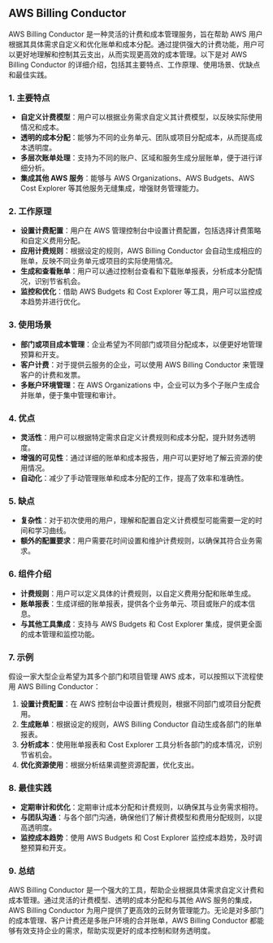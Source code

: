 ## AWS Billing Conductor

AWS Billing Conductor 是一种灵活的计费和成本管理服务，旨在帮助 AWS 用户根据其具体需求自定义和优化账单和成本分配。通过提供强大的计费功能，用户可以更好地理解和控制其云支出，从而实现更高效的成本管理。以下是对 AWS Billing Conductor 的详细介绍，包括其主要特点、工作原理、使用场景、优缺点和最佳实践。

### 1. **主要特点**
- **自定义计费模型**：用户可以根据业务需求自定义其计费模型，以反映实际使用情况和成本。
- **透明的成本分配**：能够为不同的业务单元、团队或项目分配成本，从而提高成本透明度。
- **多层次账单处理**：支持为不同的账户、区域和服务生成分层账单，便于进行详细分析。
- **集成其他 AWS 服务**：能够与 AWS Organizations、AWS Budgets、AWS Cost Explorer 等其他服务无缝集成，增强财务管理能力。

### 2. **工作原理**
- **设置计费配置**：用户在 AWS 管理控制台中设置计费配置，包括选择计费策略和自定义费用分配。
- **应用计费规则**：根据设定的规则，AWS Billing Conductor 会自动生成相应的账单，反映不同业务单元或项目的实际使用情况。
- **生成和查看账单**：用户可以通过控制台查看和下载账单报表，分析成本分配情况，识别节省机会。
- **监控和优化**：借助 AWS Budgets 和 Cost Explorer 等工具，用户可以监控成本趋势并进行优化。

### 3. **使用场景**
- **部门或项目成本管理**：企业希望为不同部门或项目分配成本，以便更好地管理预算和开支。
- **客户计费**：对于提供云服务的企业，可以使用 AWS Billing Conductor 来管理客户的计费和发票。
- **多账户环境管理**：在 AWS Organizations 中，企业可以为多个子账户生成合并账单，便于集中管理和审计。

### 4. **优点**
- **灵活性**：用户可以根据特定需求自定义计费规则和成本分配，提升财务透明度。
- **增强的可见性**：通过详细的账单和成本报告，用户可以更好地了解云资源的使用情况。
- **自动化**：减少了手动管理账单和成本分配的工作，提高了效率和准确性。

### 5. **缺点**
- **复杂性**：对于初次使用的用户，理解和配置自定义计费模型可能需要一定的时间和学习曲线。
- **额外的配置要求**：用户需要花时间设置和维护计费规则，以确保其符合业务需求。

### 6. **组件介绍**
- **计费规则**：用户可以定义具体的计费规则，以自定义费用分配和账单生成。
- **账单报表**：生成详细的账单报表，提供各个业务单元、项目或账户的成本信息。
- **与其他工具集成**：支持与 AWS Budgets 和 Cost Explorer 集成，提供更全面的成本管理和监控功能。

### 7. **示例**
假设一家大型企业希望为其多个部门和项目管理 AWS 成本，可以按照以下流程使用 AWS Billing Conductor：
1. **设置计费配置**：在 AWS 控制台中设置计费规则，根据不同部门或项目分配费用。
2. **生成账单**：根据设定的规则，AWS Billing Conductor 自动生成各部门的账单报表。
3. **分析成本**：使用账单报表和 Cost Explorer 工具分析各部门的成本情况，识别节省机会。
4. **优化资源使用**：根据分析结果调整资源配置，优化支出。

### 8. **最佳实践**
- **定期审计和优化**：定期审计成本分配和计费规则，以确保其与业务需求相符。
- **与团队沟通**：与各个部门沟通，确保他们了解计费模型和费用分配规则，以提高透明度。
- **监控成本趋势**：使用 AWS Budgets 和 Cost Explorer 监控成本趋势，及时调整预算和开支。

### 9. **总结**
AWS Billing Conductor 是一个强大的工具，帮助企业根据具体需求自定义计费和成本管理。通过灵活的计费模型、透明的成本分配和与其他 AWS 服务的集成，AWS Billing Conductor 为用户提供了更高效的云财务管理能力。无论是对多部门的成本管理、客户计费还是多账户环境的合并账单，AWS Billing Conductor 都能够有效支持企业的需求，帮助实现更好的成本控制和财务透明度。